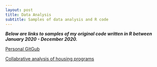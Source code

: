 ```yaml
---
layout: post
title: Data Analysis
subtitle: Samples of data analysis and R code
---
```


**_Below are links to samples of my original code written in R between January 2020 - December 2020._**

[Personal GitGub](https://github.com/nicolehillsmall?tab=repositories)


[Collabrative analysis of housing programs](https://r-class.github.io/cpp-528-fall-2020-group-02/)
